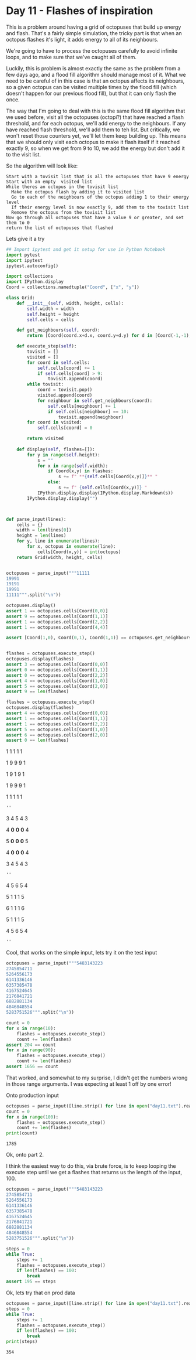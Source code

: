 # Day 11 - Flashes of inspiration

This is a problem around having a grid of octopuses that build up energy and flash.  That's a fairly simple simulation, the tricky part is that when an octopus flashes it's light, it adds energy to all of its neighbours.

We're going to have to process the octopuses carefully to avoid infinite loops, and to make sure that we've caught all of them.

Luckily, this is problem is almost exactly the same as the problem from a few days ago, and a flood fill algorithm should manage most of it.  What we need to be careful of in this case is that an octopus affects its neighbours, so a given octopus can be visited multiple times by the flood fill (which doesn't happen for our previous flood fill), but that it can only flash the once.

The way that I'm going to deal with this is the same flood fill algorithm that we used before, visit all the octopuses (octopi?) that have reached a flash threshold, and for each octopus, we'll add energy to the neighbours.  If any have reached flash threshold, we'll add them to teh list.  But critically, we won't reset those counters yet, we'll let them keep building up.  This means that we should only visit each octopus to make it flash itself if it reached exactly 9, so when we get from 9 to 10, we add the energy but don't add it to the visit list.

So the algorithm will look like:

```
Start with a tovisit list that is all the octopuses that have 9 energy
Start with an empty  visited list
While theres an octopus in the tovisit list
  Make the octopus flash by adding it to visited list
  Go to each of the neighbours of the octopus adding 1 to their energy level
  If their energy level is now exactly 9, add them to the tovisit list
  Remove the octopus from the tovisit list
Now go through all octopuses that have a value 9 or greater, and set them to 0
return the list of octopuses that flashed
```

Lets give it a try



```python
## Import ipytest and get it setup for use in Python Notebook
import pytest
import ipytest
ipytest.autoconfig()
```


```python
import collections
import IPython.display
Coord = collections.namedtuple("Coord", ["x", "y"])

class Grid:
    def __init__(self, width, height, cells):
        self.width = width
        self.height = height
        self.cells = cells

    def get_neighbours(self, coord):
        return [Coord(coord.x+d.x, coord.y+d.y) for d in [Coord(-1,-1), Coord(0, -1), Coord(1, -1), Coord(-1, 0), Coord(1, 0), Coord(-1, 1), Coord(0, 1), Coord(1, 1)] if Coord(coord.x+d.x, coord.y+d.y) in self.cells]

    def execute_step(self):
        tovisit = []
        visited = []
        for coord in self.cells:
            self.cells[coord] += 1
            if self.cells[coord] > 9:
                tovisit.append(coord)
        while tovisit:
            coord = tovisit.pop()
            visited.append(coord)
            for neighbour in self.get_neighbours(coord):
                self.cells[neighbour] += 1
                if self.cells[neighbour] == 10:
                    tovisit.append(neighbour)
        for coord in visited:
            self.cells[coord] = 0

        return visited
            
    def display(self, flashes=[]):
        for y in range(self.height):
            s = ""
            for x in range(self.width):
                if Coord(x,y) in flashes:
                    s += f" **{self.cells[Coord(x,y)]}** "
                else:
                    s += f" {self.cells[Coord(x,y)]} "
            IPython.display.display(IPython.display.Markdown(s))
        IPython.display.display("")   



def parse_input(lines):
    cells = {}
    width = len(lines[0])
    height = len(lines)
    for y, line in enumerate(lines):
        for x, octopus in enumerate(line):
            cells[Coord(x,y)] = int(octopus)
    return Grid(width, height, cells)


```


```python

octopuses = parse_input("""11111
19991
19191
19991
11111""".split("\n"))

octopuses.display()
assert 1 == octopuses.cells[Coord(0,0)]
assert 9 == octopuses.cells[Coord(1,1)]
assert 1 == octopuses.cells[Coord(2,2)]
assert 1 == octopuses.cells[Coord(4,4)]

assert [Coord(1,0), Coord(0,1), Coord(1,1)] == octopuses.get_neighbours(Coord(0,0))


flashes = octopuses.execute_step()
octopuses.display(flashes)
assert 3 == octopuses.cells[Coord(0,0)]
assert 0 == octopuses.cells[Coord(1,1)]
assert 0 == octopuses.cells[Coord(2,2)]
assert 4 == octopuses.cells[Coord(1,0)]
assert 5 == octopuses.cells[Coord(2,0)]
assert 9 == len(flashes)

flashes = octopuses.execute_step()
octopuses.display(flashes)
assert 4 == octopuses.cells[Coord(0,0)]
assert 1 == octopuses.cells[Coord(1,1)]
assert 1 == octopuses.cells[Coord(2,2)]
assert 5 == octopuses.cells[Coord(1,0)]
assert 6 == octopuses.cells[Coord(2,0)]
assert 0 == len(flashes)
```


 1  1  1  1  1 



 1  9  9  9  1 



 1  9  1  9  1 



 1  9  9  9  1 



 1  1  1  1  1 



    ''



 3  4  5  4  3 



 4  **0**  **0**  **0**  4 



 5  **0**  **0**  **0**  5 



 4  **0**  **0**  **0**  4 



 3  4  5  4  3 



    ''



 4  5  6  5  4 



 5  1  1  1  5 



 6  1  1  1  6 



 5  1  1  1  5 



 4  5  6  5  4 



    ''


Cool, that works on the simple input, lets try it on the test input


```python
octopuses = parse_input("""5483143223
2745854711
5264556173
6141336146
6357385478
4167524645
2176841721
6882881134
4846848554
5283751526""".split("\n"))

count = 0
for x in range(10):
    flashes = octopuses.execute_step()
    count += len(flashes)
assert 204 == count
for x in range(90):
    flashes = octopuses.execute_step()
    count += len(flashes)
assert 1656 == count
```

That worked, and somewhat to my surprise, I didn't get the numbers wrong in those range arguments.  I was expecting at least 1 off by one error!

Onto production input


```python
octopuses = parse_input([line.strip() for line in open("day11.txt").readlines()])
count = 0
for x in range(100):
    flashes = octopuses.execute_step()
    count += len(flashes)
print(count)

```

    1785


Ok, onto part 2.

I think the easiest way to do this, via brute force, is to keep looping the execute step until we get a flashes that returns us the length of the input, 100.


```python
octopuses = parse_input("""5483143223
2745854711
5264556173
6141336146
6357385478
4167524645
2176841721
6882881134
4846848554
5283751526""".split("\n"))

steps = 0
while True:
    steps += 1
    flashes = octopuses.execute_step()
    if len(flashes) == 100:
        break
assert 195 == steps
```

Ok, lets try that on prod data


```python
octopuses = parse_input([line.strip() for line in open("day11.txt").readlines()])
steps = 0
while True:
    steps += 1
    flashes = octopuses.execute_step()
    if len(flashes) == 100:
        break
print(steps)

```

    354

